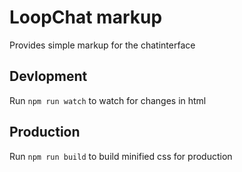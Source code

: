 # LoopChat markup

Provides simple markup for the chatinterface

## Devlopment

Run `npm run watch` to watch for changes in html

## Production

Run `npm run build` to build minified css for production